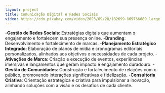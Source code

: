 ```yaml
---
layout: project
title: Comunicação Digital e Redes Sociais
video: https://cdn.pixabay.com/video/2023/09/28/182699-869766689_large.mp4
---
```

-**Gestão de Redes Sociais**: Estratégias digitais que aumentam o engajamento e fortalecem sua presença online.
-**Branding**: Desenvolvimento e fortalecimento de marcas.
-**Planejamento Estratégico Integrado**: Elaboração de planos de mídia e cronogramas editoriais personalizados, alinhados aos objetivos e necessidades de cada projeto.
-**Ativações de Marca**: Criação e execução de eventos, experiências imersivas e lançamentos que geram impacto e engajamento duradouro.
-**Gestão de Comunidades**: Construção e fortalecimento de relações com o público, promovendo interações significativas e fidelização.
-**Consultoria Criativa**: Orientação estratégica e criativa para impulsionar a inovação, alinhando soluções com a visão e os desafios de cada cliente.
